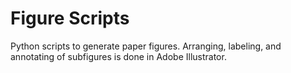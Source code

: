 Figure Scripts
==============

Python scripts to generate paper figures.
Arranging, labeling, and annotating of subfigures is done in Adobe Illustrator.
